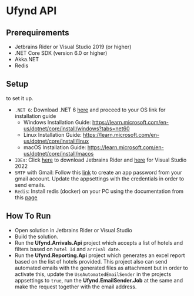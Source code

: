 # Ufynd API

## Prerequirements
* Jetbrains Rider or Visual Studio 2019 (or higher)
* .NET Core SDK (version 6.0 or higher)
* Akka.NET
* Redis

## Setup
to set it up.
* `.NET 6`: Download .NET 6 [here](https://dotnet.microsoft.com/en-us/download/dotnet/6.0) and proceed to your OS link for installation guide
  * Windows Installation Guide: https://learn.microsoft.com/en-us/dotnet/core/install/windows?tabs=net60
  * Linux Installation Guide: https://learn.microsoft.com/en-us/dotnet/core/install/linux
  * macOS Installation Guide: https://learn.microsoft.com/en-us/dotnet/core/install/macos
* `IDEs`: Click [here](https://www.jetbrains.com/rider/download/) to download Jetbrains Rider and 
[here](https://visualstudio.microsoft.com/downloads/) for Visual Studio 2022
* `SMTP` with Gmail: Follow this [link](https://support.google.com/mail/answer/185833?hl=en-GB) to create an 
app password from your gmail account. Update the appsettings with the credentials in order to send emails.
* `Redis`: Install redis (docker) on your PC using the documentation from this [page](https://redis.io/docs/stack/get-started/install/docker/)

## How To Run
* Open solution in Jetbrains Rider or Visual Studio
* Build the solution.
* Run the <b>Ufynd.Arrivals.Api</b> project which accepts a list of hotels and filters based on `hotel Id` and `arrival date`.
* Run the <b>Ufynd.Reporting.Api</b> project which generates an excel report based on the list of hotels provided. This project also can
send automated emails with the generated files as attachment but in order to activate this, update the `UseAutomatedEmailSender` in the projects
appsettings to `true`, run the <b>Ufynd.EmailSender.Job</b> at the same and make the request together with the email address.
